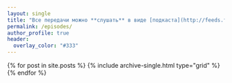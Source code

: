 ```yaml
---
layout: single
title: "Все передачи можно **слушать** в виде [подкаста](http://feeds.feedburner.com/zapsm) ([iTunes](https://itunes.apple.com/ru/podcast/пространство-смыслов/id1247153559?mt=2)) и **смотреть** в [YouTube](https://youtube.com/c/UC-jewRxm5ohVFjbad2LlgBQ)."
permalink: /episodes/
author_profile: true
header:
  overlay_color: "#333"  
---
```


<div class="grid__wrapper">
  {% for post in site.posts %}
    {% include archive-single.html type="grid" %}
  {% endfor %}
</div>

